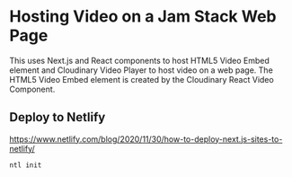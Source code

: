 # Hosting Video on a Jam Stack Web Page

This uses Next.js and React components to host HTML5 Video Embed element and Cloudinary Video Player
to host video on a web page.  The HTML5 Video Embed element is created by the Cloudinary
React Video Component.


## Deploy to Netlify

https://www.netlify.com/blog/2020/11/30/how-to-deploy-next.js-sites-to-netlify/

```bash
ntl init
```
